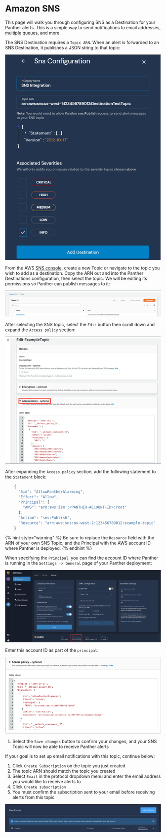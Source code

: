 # Amazon SNS

This page will walk you through configuring SNS as a Destination for your Panther alerts. This is a simple way to send notifications to email addresses, multiple queues, and more.

The SNS Destination requires a `Topic ARN`. When an alert is forwarded to an SNS Destination, it publishes a JSON string to that topic:

![](<../../../.gitbook/assets/sns-panther (7) (7) (7) (1) (1) (3) (8).png>)

From the AWS [SNS console](https://us-west-2.console.aws.amazon.com/sns/v3/home#/topics), create a new Topic or navigate to the topic you wish to add as a destination. Copy the ARN out and into the Panther Destinations configuration, then select the topic. We will be editing its permissions so Panther can publish messages to it:

![](<../../../.gitbook/assets/sns1 (7) (1) (1) (1) (11) (14).png>)

After selecting the SNS topic, select the `Edit` button then scroll down and expand the `Access policy` section:

![](<../../../.gitbook/assets/sns2 (8) (1) (1) (1) (11) (13).png>)

After expanding the `Access policy` section, add the following statement to the `Statement` block:

```javascript
    {
      "Sid": "AllowPantherAlarming",
      "Effect": "Allow",
      "Principal": {
        "AWS": "arn:aws:iam::<PANTHER-ACCOUNT-ID>:root"
      },
      "Action": "sns:Publish",
      "Resource": "arn:aws:sns:us-west-2:123456789012:example-topic"
    }
```

{% hint style="warning" %}
Be sure to replace the `Resource` field with the ARN of your own SNS Topic, and the Principal with the AWS account ID where Panther is deployed.
{% endhint %}

When specifying the `Principal`, you can find the account ID where Panther is running in the `Settings -> General` page of your Panther deployment:

![](<../../../.gitbook/assets/sqs3 (9) (4) (1) (1) (11) (16).png>)

Enter this account ID as part of the `principal`:

![](<../../../.gitbook/assets/sns3 (9) (1) (1) (11) (14).png>)

1. Select the `Save changes` button to confirm your changes, and your SNS Topic will now be able to receive Panther alerts

If your goal is to set up email notifications with this topic, continue below:

1. Click `Create Subscription` on the topic you just created
2. The topic ARN should match the topic you created
3. Select `Email` in the protocol dropdown menu and enter the email address you would like to receive alerts to
4. Click `Create subscription`
5. You must confirm the subscription sent to your email before receiving alerts from this topic

![](<../.gitbook/assets/image (12).png>)
